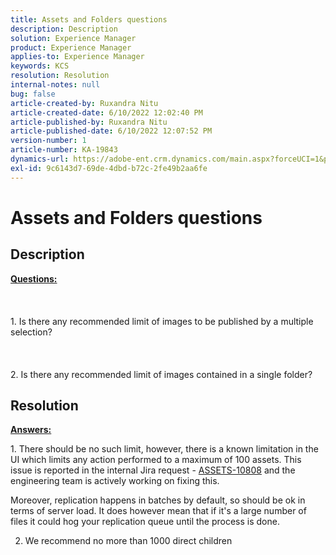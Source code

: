 ```yaml
---
title: Assets and Folders questions
description: Description
solution: Experience Manager
product: Experience Manager
applies-to: Experience Manager
keywords: KCS
resolution: Resolution
internal-notes: null
bug: false
article-created-by: Ruxandra Nitu
article-created-date: 6/10/2022 12:02:40 PM
article-published-by: Ruxandra Nitu
article-published-date: 6/10/2022 12:07:52 PM
version-number: 1
article-number: KA-19843
dynamics-url: https://adobe-ent.crm.dynamics.com/main.aspx?forceUCI=1&pagetype=entityrecord&etn=knowledgearticle&id=8085a936-b5e8-ec11-bb3c-000d3a3b17fa
exl-id: 9c6143d7-69de-4dbd-b72c-2fe49b2aa6fe
---
```

# Assets and Folders questions

## Description

<b><u>Questions:</u></b><br><br> <br><br>1. Is there any recommended limit of images to be published by a multiple selection?<br><br> <br><br>2. Is there any recommended limit of images contained in a single folder?

## Resolution


<b><u>Answers:</u></b>

1. There should be no such limit, however, there is a known limitation in the UI which limits any action performed to a maximum of 100 assets. This issue is reported in the internal Jira request - [ASSETS-10808](https://jira.corp.adobe.com/browse/ASSETS-10808) and the engineering team is actively working on fixing this.

 Moreover, replication happens in batches by default, so should be ok in terms of server load. It does however mean that if it's a large number of files it could hog your replication queue until the process is done.



2. We recommend no more than 1000 direct children
